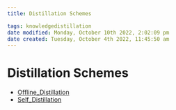 ```yaml
---
title: Distillation Schemes

tags: knowledgedistillation 
date modified: Monday, October 10th 2022, 2:02:09 pm
date created: Tuesday, October 4th 2022, 11:45:50 am
---
```


# Distillation Schemes
- [Offline_Distillation](Offline_Distillation.md)
- [Self_Distillation](Self_Distillation.md)


